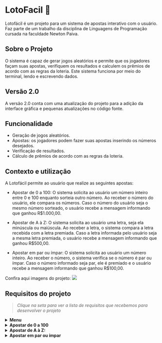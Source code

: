 # LotoFacil 🎰
Lotofácil é um projeto para um sistema de apostas interativo com o usuário. Faz parte de um trabalho da disciplina de Linguagens de Programação cursada na faculdade Newton Paiva.

## Sobre o Projeto
O sistema é capaz de gerar jogos aleatórios e permite que os jogadores façam suas apostas, verifiquem os resultados e calculem os prêmios de acordo com as regras da loteria. Este sistema funciona por meio do terminal, lendo e escrevendo dados.

## Versão 2.0
A versão 2.0 conta com uma atualização do projeto para a adição da interface gráfica e pequenas atualizações no código fonte.

## Funcionalidade
-	Geração de jogos aleatórios.
-	Apostas: os jogadores podem fazer suas apostas inserindo os números desejados.
-	Verificação de resultados.
-	Cálculo de prêmios de acordo com as regras da loteria.

## Contexto e utilização
A Lotofácil permite ao usuário que realize as seguintes apostas: 

- Apostar de 0 a 100:
O sistema solicita ao usuário um número inteiro entre 0 e 100 enquanto sorteia outro número. Ao receber o número do usuário, ele compara os números. Caso o número do usuário seja o mesmo número sorteado, o usuário recebe a mensagem informando que ganhou R$1.000,00.

- Apostar de A à Z:
O sistema solicita ao usuário uma letra, seja ela minúscula ou maiúscula. Ao receber a letra, o sistema compara a letra recebida com a letra premiada. Caso a letra informada pelo usuário seja a mesma letra premiada, o usuário recebe a mensagem informando que ganhou R$500,00.

- Apostar em par ou ímpar: 
O sistema solicita ao usuário um número inteiro. Ao receber o número, o sistema verifica se o número é par ou ímpar. Caso o número informado seja par, ele é premiado e o usuário recebe a mensagem informando que ganhou R$100,00. 

Confira aqui imagens do projeto: 
![](/assets/img/arquivo.gif)

## Requisitos do projeto
> *Clique na seta para ver a lista de requisitos que recebemos para desenvolver o projeto*

<details><summary><strong>Menu</strong></summary>

Crie um menu para a loteria utilizando as estruturas switch case e do while. Enquanto o usuário não digitar 0, para sair, novas apostas serão permitidas.
</details>

<details><summary><strong>Apostar de 0 a 100</strong></summary> 

Utilizando a biblioteca Scanner, leia um número inteiro via teclado, de 0 a 100,
caso o número seja maior que 100 ou menor que 0, imprima a mensagem: “Aposta
inválida.”.
- Documentação:
- https://docs.oracle.com/javase/8/docs/api/java/util/Scanner.html
- Utilize a biblioteca Random para sortear aleatoriamente um número de 0 a 100.
- Compare o número escolhido pelo usuário apostador com o número sorteado pelo
sistema.
- Documentação:
- https://docs.oracle.com/javase/8/docs/api/java/util/Random.html
- Caso o usuário acerte a aposta, imprima a mensagem “Você ganhou R$ 1.000,00
reais.”. Caso o usuário erre, imprima a mensagem: “Que pena! O número sorteado
foi: X.”.
</details>

<details><summary><strong>Apostar de A à Z:</strong></summary> 

Utilizando o método System.in.read(), leia um char via teclado, de A à Z, podendo
ser lido como maiúsculo ou minúsculo. Caso não seja uma letra, imprima a
mensagem: “Aposta inválida.”. Você poderá utilizar o método Character.isLetter()
para verificar se a entrada digitada é uma letra válida.
- Documentação:
- https://docs.oracle.com/javase/8/docs/api/java/lang/Character.html
- Converta a entrada do usuário apostador para maiúsculo, utilizando o método
Character.toUpperCase().
- Escolha a letra com a inicial do seu nome para ser a letra premiada.
- Exemplo: char letraPremiada = 'J'.
- Compare a letra lida via teclado, e convertida para maiúsculo, com a letra
premiada.
- Caso o usuário acerte a aposta, imprima a mensagem “Você ganhou R$ 500,00
reais.”. Caso o usuário erre, imprima a mensagem: “Que pena! A letra sorteada foi:
X.”.
</details>

<details><summary><strong>Apostar em par ou ímpar</strong></summary> 
- Utilizando a biblioteca Scanner, leia um número inteiro via teclado. Exemplo: 600.
- Utilize o operador de módulo (%) para verificar se o número é par ou ímpar.
Lembrando que, caso o resto da divisão do número por 2 seja 0, o número é par.
- O prêmio será dado caso o usuário digite um número par. O sistema não irá
premiar jogadores que digitarem um número ímpar.
- Se o número digitado for par, imprima a mensagem: “Você ganhou R$ 100,00
reais.”. Caso o usuário digite um número ímpar, imprima a mensagem: “Que pena!
O número digitado é ímpar e a premiação foi para números pares.”.
</details>
